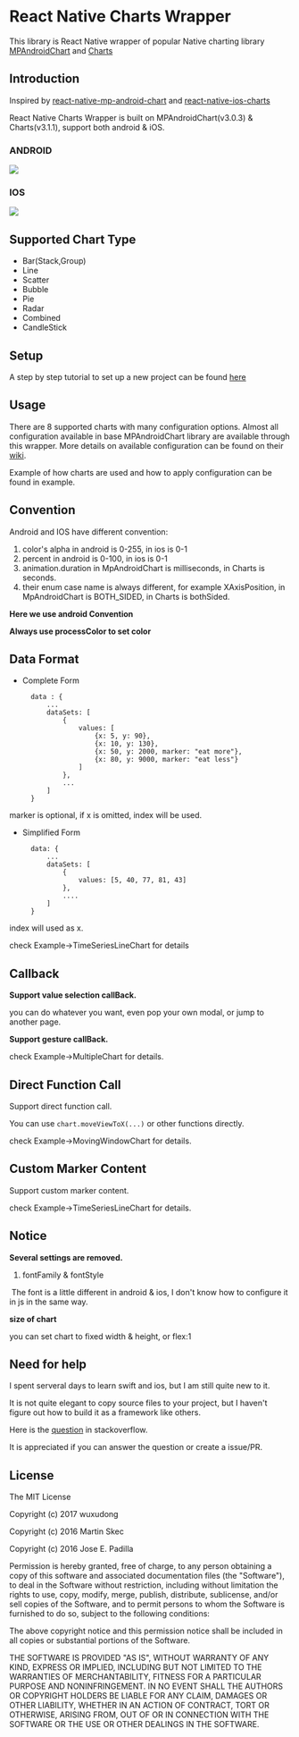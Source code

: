 # React Native Charts Wrapper
This library is React Native wrapper of popular Native charting library [MPAndroidChart](https://github.com/PhilJay/MPAndroidChart) and [Charts](https://github.com/danielgindi/Charts)


## Introduction

Inspired by [react-native-mp-android-chart](https://github.com/mskec/react-native-mp-android-chart) and [react-native-ios-charts](https://github.com/Jpadilla1/react-native-ios-charts)

React Native Charts Wrapper is built on MPAndroidChart(v3.0.3) & Charts(v3.1.1), support both android & iOS.


### ANDROID 
![](https://raw.githubusercontent.com/wuxudong/react-native-charts-wrapper/master/screenshot/Android%20ScreenShot.png)

### IOS
![](https://raw.githubusercontent.com/wuxudong/react-native-charts-wrapper/master/screenshot/IOS%20ScreenShot.png)

## Supported Chart Type

* Bar(Stack,Group)
* Line
* Scatter
* Bubble
* Pie
* Radar
* Combined
* CandleStick

## Setup

A step by step tutorial to set up a new project can be found [here](https://github.com/wuxudong/react-native-charts-wrapper/blob/master/installation_guide/README.md)


## Usage
There are 8 supported charts with many configuration options.
Almost all configuration available in base MPAndroidChart library are available through this wrapper.
More details on available configuration can be found on their [wiki](https://github.com/PhilJay/MPAndroidChart/wiki).

Example of how charts are used and how to apply configuration can be found in example.



## Convention

Android and IOS have different convention:

1. color's alpha in android is 0-255, in ios is 0-1
2. percent in android is 0-100, in ios is 0-1
3. animation.duration in MpAndroidChart is milliseconds, in Charts is seconds.
4. their enum case name is always different, for example XAxisPosition, in MpAndroidChart is BOTH_SIDED, in Charts is bothSided.

**Here we use android Convention**

**Always use processColor to set color**



## Data Format

- Complete Form


		data : {
			...
			dataSets: [
				{
					values: [
						{x: 5, y: 90},
						{x: 10, y: 130},
						{x: 50, y: 2000, marker: "eat more"},
						{x: 80, y: 9000, marker: "eat less"}
					]
				},
				...
			]
		}

marker is optional,  if x is omitted, index will be used.

- Simplified Form

	    data: {
			...
	        dataSets: [
	        	{
	          		values: [5, 40, 77, 81, 43]
	          	},
	          	....
	        ]
	    }

index will used as x.


check Example->TimeSeriesLineChart for details


## Callback

**Support value selection callBack.**

you can do whatever you want, even pop your own modal, or jump to another page.

**Support gesture callBack.**

check Example->MultipleChart for details.

## Direct Function Call

Support direct function call.

You can use `chart.moveViewToX(...)` or other functions directly.

check Example->MovingWindowChart for details.


## Custom Marker Content 

Support custom marker content. 

check Example->TimeSeriesLineChart for details.

## Notice

**Several settings are removed.**

1. fontFamily & fontStyle

  The font is a little different in android & ios, I don't know how to configure it in js in the same way.
  
**size of chart**

you can set chart to fixed width & height, or flex:1
  
## Need for help

I spent serveral days to learn swift and ios, but I am still quite new to it.

It is not quite elegant to copy source files to your project, but I haven't figure out how to build it as a framework like others.

Here is the [question](http://stackoverflow.com/questions/42570599/how-to-create-react-native-framework-using-swift) in stackoverflow. 

It is appreciated if you can answer the question or create a issue/PR.





## License
The MIT License

Copyright (c) 2017 wuxudong

Copyright (c) 2016 Martin Skec

Copyright (c) 2016 Jose E. Padilla

Permission is hereby granted, free of charge, to any person obtaining a copy of this software and associated documentation files (the "Software"), to deal in the Software without restriction, including without limitation the rights to use, copy, modify, merge, publish, distribute, sublicense, and/or sell copies of the Software, and to permit persons to whom the Software is furnished to do so, subject to the following conditions:

The above copyright notice and this permission notice shall be included in all copies or substantial portions of the Software.

THE SOFTWARE IS PROVIDED "AS IS", WITHOUT WARRANTY OF ANY KIND, EXPRESS OR IMPLIED, INCLUDING BUT NOT LIMITED TO THE WARRANTIES OF MERCHANTABILITY, FITNESS FOR A PARTICULAR PURPOSE AND NONINFRINGEMENT. IN NO EVENT SHALL THE AUTHORS OR COPYRIGHT HOLDERS BE LIABLE FOR ANY CLAIM, DAMAGES OR OTHER LIABILITY, WHETHER IN AN ACTION OF CONTRACT, TORT OR OTHERWISE, ARISING FROM, OUT OF OR IN CONNECTION WITH THE SOFTWARE OR THE USE OR OTHER DEALINGS IN THE SOFTWARE.
